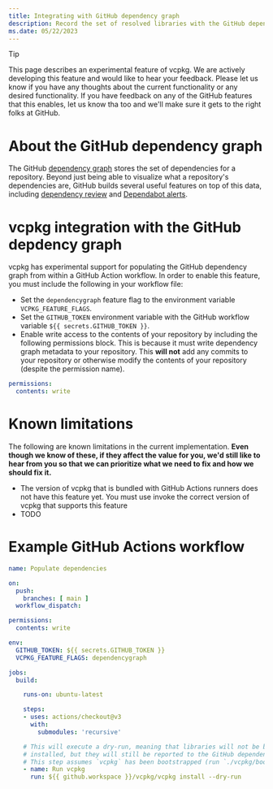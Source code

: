 ```yaml
---
title: Integrating with GitHub dependency graph
description: Record the set of resolved libraries with the GitHub dependency graph
ms.date: 05/22/2023
---
```


> [!TIP]
> This page describes an experimental feature of vcpkg. We are actively developing this feature and would like to hear your feedback. Please let us know if you have any thoughts about the current functionality or any desired functionality. If you have feedback on any of the GitHub features that this enables, let us know tha too and we'll make sure it gets to the right folks at GitHub.

# About the GitHub dependency graph

The GitHub [dependency graph](https://docs.github.com/en/code-security/supply-chain-security/understanding-your-software-supply-chain/about-the-dependency-graph) stores the set of dependencies for a repository. Beyond just being able to visualize what a repository's dependencies are, GitHub builds several useful features on top of this data, including [dependency review](https://docs.github.com/en/code-security/supply-chain-security/understanding-your-software-supply-chain/about-dependency-review) and [Dependabot alerts](https://docs.github.com/en/code-security/dependabot/dependabot-alerts/about-dependabot-alerts).

# vcpkg integration with the GitHub depdency graph

vcpkg has experimental support for populating the GitHub dependency graph from within a GitHub Action workflow. In order to enable this feature, you must include the following in your workflow file:

* Set the `dependencygraph` feature flag to the environment variable `VCPKG_FEATURE_FLAGS`.
* Set the `GITHUB_TOKEN` environment variable with the GitHub workflow variable `${{ secrets.GITHUB_TOKEN }}`.
* Enable write access to the contents of your repository by including the following permissions block. This is because it must write dependency graph metadata to your repository. This __will not__ add any commits to your repository or otherwise modify the contents of your repository (despite the permission name).

```yaml
permissions:
  contents: write
```

# Known limitations

The following are known limitations in the current implementation. __Even though we know of these, if they affect the value for you, we'd still like to hear from you so that we can prioritize what we need to fix and how we should fix it.__

* The version of vcpkg that is bundled with GitHub Actions runners does not have this feature yet. You must use invoke the correct version of vcpkg that supports this feature
* TODO

# Example GitHub Actions workflow

```yaml
name: Populate dependencies

on:
  push:
    branches: [ main ]
  workflow_dispatch:

permissions:
  contents: write

env:
  GITHUB_TOKEN: ${{ secrets.GITHUB_TOKEN }}
  VCPKG_FEATURE_FLAGS: dependencygraph

jobs:
  build:

    runs-on: ubuntu-latest

    steps:
    - uses: actions/checkout@v3
      with:
        submodules: 'recursive'

    # This will execute a dry-run, meaning that libraries will not be built and
    # installed, but they will still be reported to the GitHub dependency graph.
    # This step assumes `vcpkg` has been bootstrapped (run `./vcpkg/bootstrap-vcpkg`)
    - name: Run vcpkg
      run: ${{ github.workspace }}/vcpkg/vcpkg install --dry-run

```